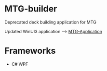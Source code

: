 # MTG-builder
Deprecated deck building application for MTG

Updated WinUI3 application --> [MTG-Application](https://github.com/aamoJL/MTG-Application)

# Frameworks
* C# WPF
